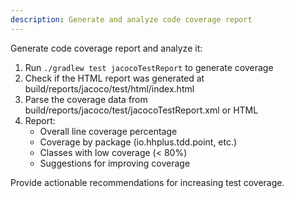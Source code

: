 ```yaml
---
description: Generate and analyze code coverage report
---
```


Generate code coverage report and analyze it:

1. Run `./gradlew test jacocoTestReport` to generate coverage
2. Check if the HTML report was generated at build/reports/jacoco/test/html/index.html
3. Parse the coverage data from build/reports/jacoco/test/jacocoTestReport.xml or HTML
4. Report:
   - Overall line coverage percentage
   - Coverage by package (io.hhplus.tdd.point, etc.)
   - Classes with low coverage (< 80%)
   - Suggestions for improving coverage

Provide actionable recommendations for increasing test coverage.
